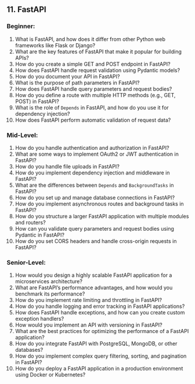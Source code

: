 
## **11. FastAPI**

### **Beginner:**

1. What is FastAPI, and how does it differ from other Python web frameworks like Flask or Django?
2. What are the key features of FastAPI that make it popular for building APIs?
3. How do you create a simple GET and POST endpoint in FastAPI?
4. How does FastAPI handle request validation using Pydantic models?
5. How do you document your API in FastAPI?
6. What is the purpose of path parameters in FastAPI?
7. How does FastAPI handle query parameters and request bodies?
8. How do you define a route with multiple HTTP methods (e.g., GET, POST) in FastAPI?
9. What is the role of `Depends` in FastAPI, and how do you use it for dependency injection?
10. How does FastAPI perform automatic validation of request data?

### **Mid-Level:**

1. How do you handle authentication and authorization in FastAPI?
2. What are some ways to implement OAuth2 or JWT authentication in FastAPI?
3. How do you handle file uploads in FastAPI?
4. How do you implement dependency injection and middleware in FastAPI?
5. What are the differences between `Depends` and `BackgroundTasks` in FastAPI?
6. How do you set up and manage database connections in FastAPI?
7. How do you implement asynchronous routes and background tasks in FastAPI?
8. How do you structure a larger FastAPI application with multiple modules and routers?
9. How can you validate query parameters and request bodies using Pydantic in FastAPI?
10. How do you set CORS headers and handle cross-origin requests in FastAPI?

### **Senior-Level:**

1. How would you design a highly scalable FastAPI application for a microservices architecture?
2. What are FastAPI’s performance advantages, and how would you benchmark its performance?
3. How do you implement rate limiting and throttling in FastAPI?
4. How do you handle logging and error tracking in FastAPI applications?
5. How does FastAPI handle exceptions, and how can you create custom exception handlers?
6. How would you implement an API with versioning in FastAPI?
7. What are the best practices for optimizing the performance of a FastAPI application?
8. How do you integrate FastAPI with PostgreSQL, MongoDB, or other databases?
9. How do you implement complex query filtering, sorting, and pagination in FastAPI?
10. How do you deploy a FastAPI application in a production environment using Docker or Kubernetes?

